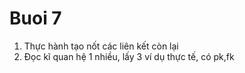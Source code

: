 # Buoi 7
1. Thực hành tạo nốt các liên kết còn lại
2. Đọc kĩ quan hệ 1 nhiều, lấy 3 ví dụ thực tế, có pk,fk